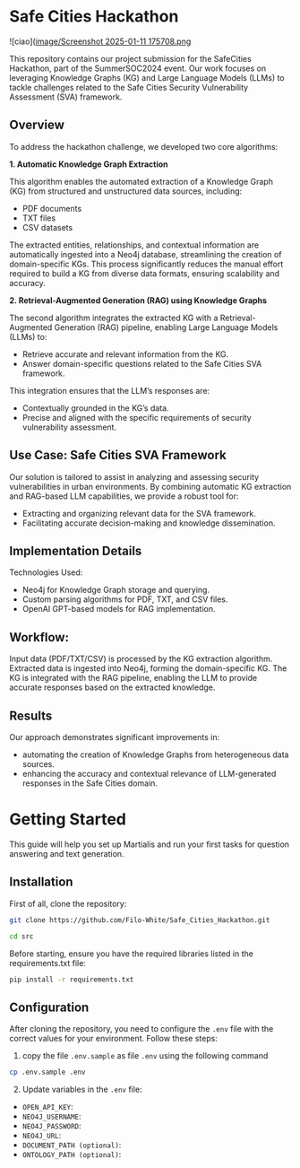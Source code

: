 # Safe Cities Hackathon
![ciao]([image/Screenshot 2025-01-11 175708.png](https://github.com/Filo-White/Safe_Cities_Hackathon/blob/main/image/Screenshot%202025-01-11%20175708.png)

This repository contains our project submission for the SafeCities Hackathon, part of the SummerSOC2024 event. Our work focuses on leveraging Knowledge Graphs (KG) and Large Language Models (LLMs) to tackle challenges related to the Safe Cities Security Vulnerability Assessment (SVA) framework.

## Overview

To address the hackathon challenge, we developed two core algorithms:

**1. Automatic Knowledge Graph Extraction**

This algorithm enables the automated extraction of a Knowledge Graph (KG) from structured and unstructured data sources, including:

* PDF documents
* TXT files
* CSV datasets

The extracted entities, relationships, and contextual information are automatically ingested into a Neo4j database, streamlining the creation of domain-specific KGs. This process significantly reduces the manual effort required to build a KG from diverse data formats, ensuring scalability and accuracy.

**2. Retrieval-Augmented Generation (RAG) using Knowledge Graphs**

The second algorithm integrates the extracted KG with a Retrieval-Augmented Generation (RAG) pipeline, enabling Large Language Models (LLMs) to:
* Retrieve accurate and relevant information from the KG.
* Answer domain-specific questions related to the Safe Cities SVA framework.

This integration ensures that the LLM’s responses are:

* Contextually grounded in the KG’s data.
* Precise and aligned with the specific requirements of security vulnerability assessment.

## Use Case: Safe Cities SVA Framework

Our solution is tailored to assist in analyzing and assessing security vulnerabilities in urban environments. By combining automatic KG extraction and RAG-based LLM capabilities, we provide a robust tool for:

* Extracting and organizing relevant data for the SVA framework.
* Facilitating accurate decision-making and knowledge dissemination.

## Implementation Details

Technologies Used:

* Neo4j for Knowledge Graph storage and querying.
* Custom parsing algorithms for PDF, TXT, and CSV files.
* OpenAI GPT-based models for RAG implementation.

## Workflow:

Input data (PDF/TXT/CSV) is processed by the KG extraction algorithm. Extracted data is ingested into Neo4j, forming the domain-specific KG. The KG is integrated with the RAG pipeline, enabling the LLM to provide accurate responses based on the extracted knowledge.

## Results

Our approach demonstrates significant improvements in:
* automating the creation of Knowledge Graphs from heterogeneous data sources.
* enhancing the accuracy and contextual relevance of LLM-generated responses in the Safe Cities domain.

# Getting Started
This guide will help you set up Martialis and run your first tasks for question answering and text generation.

## Installation
First of all, clone the repository:


```bash
git clone https://github.com/Filo-White/Safe_Cities_Hackathon.git
```

```bash
cd src
```

Before starting, ensure you have the required libraries listed in the requirements.txt file:

```bash
pip install -r requirements.txt
```

## Configuration
After cloning the repository, you need to configure the `.env` file with the correct values for your environment. Follow these steps: 

1. copy the file `.env.sample` as file `.env` using the following command
```bash
cp .env.sample .env
```

2. Update variables in the `.env` file:
 * `OPEN_API_KEY`: 
 * `NEO4J_USERNAME`:
 * `NEO4J_PASSWORD`:
 * `NEO4J_URL`:
 * `DOCUMENT_PATH (optional)`:
 * `ONTOLOGY_PATH (optional)`: 

